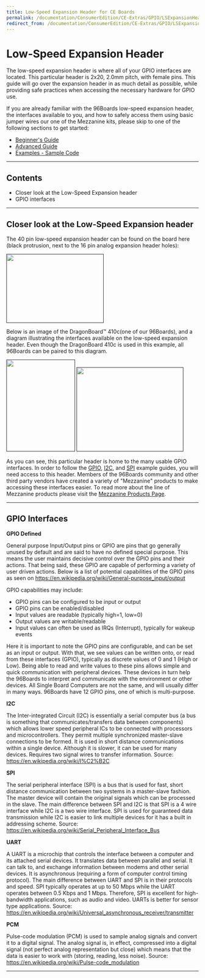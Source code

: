```yaml
---
title: Low-Speed Expansion Header for CE Boards
permalink: /documentation/ConsumerEdition/CE-Extras/GPIO/LSExpansionHeader/
redirect_from: /documentation/ConsumerEdition/CE-Extras/GPIO/LSExpansionHeader/README.md/
---
```

# Low-Speed Expansion Header

The low-speed expansion header is where all of your GPIO interfaces are located. This particular header is 2x20, 2.0mm pitch, with female pins. This guide will go over the expansion header in as much detail as possible, while providing safe practices when accessing the necessary hardware for GPIO use.

If you are already familiar with the 96Boards low-speed expansion header, the interfaces available to you, and how to safely access them using basic jumper wires our one of the Mezzanine kits, please skip to one of the following sections to get started:

- [Beginner's Guide](../Beginner/README.md)
- [Advanced Guide](../Advanced/README.md)
- [Examples - Sample Code](../Examples/README.md)

***

## Contents

- Closer look at the Low-Speed Expansion header
- GPIO interfaces

***

## Closer look at the Low-Speed Expansion header

The 40 pin low-speed expansion header can be found on the board here (black protrusion, next to the 16 pin analog expansion header holes):

<a href="" align="left" target="_blank"><img src="http://i.imgur.com/k4zh8Mo.png" data-canonical-src="http://i.imgur.com/k4zh8Mo.png" width="255" height="180" /></a>

Below is an image of the DragonBoard™ 410c(one of our 96Boards), and a diagram illustrating the interfaces available on the low-speed expansion header. Even though the DragonBoard 410c is used in this example, all 96Boards can be paired to this diagram.

<a href="" align="left" target="_blank"><img src="http://i.imgur.com/yH9s441.png" data-canonical-src="http://i.imgur.com/yH9s441.png" width="180" height="240" /></a>
<a href="" align="right" target="_blank"><img src="http://i.imgur.com/zo44YPE.jpg" data-canonical-src="http://i.imgur.com/zo44YPE.jpg" width="280" height="220" /></a>

As you can see, this particular header is home to the many usable GPIO interfaces. In order to follow the [GPIO](), [I2C](), and [SPI]() example guides, you will need access to this header. Members of the 96Boards community and other third party vendors have created a variety of "Mezzanine" products to make accessing these interfaces easier. To read more about the line of Mezzanine products please visit the [Mezzanine Products Page](../../../MezzanineProducts/README.md).

***

## GPIO Interfaces

**GPIO Defined**

General purpose Input/Output pins or GPIO are pins that go generally unused by default and are said to have no defined special purpose. This means the user maintains decisive control over the GPIO pins and their actions. That being said, these GPIO are capable of performing a variety of user driven actions. Below is a list of potential capabilities of the GPIO pins as seen on https://en.wikipedia.org/wiki/General-purpose_input/output

GPIO capabilities may include:

- GPIO pins can be configured to be input or output
- GPIO pins can be enabled/disabled
- Input values are readable (typically high=1, low=0)
- Output values are writable/readable
- Input values can often be used as IRQs (Interrupt), typically for wakeup events

Here it is important to note the GPIO pins are configurable, and can be set as an input or output. With that, we see values can be written onto, or read from these interfaces (GPIO), typically as discrete values of 0 and 1 (High or Low). Being able to read and write values to these pins allows simple and quick communication with peripheral devices. These devices in turn help the 96Boards to interpret and communicate with the environment or other devices. All Single Board Computers are not the same, and will usually differ in many ways. 96Boards have 12 GPIO pins, one of which is multi-purpose.

**I2C**

The Inter-integrated Circuit (I2C) is essentially a serial computer bus (a bus is something that communicates/transfers data between components) which allows lower speed peripheral ICs to be connected with processors and microcontrollers. They permit multiple synchronized master-slave connections to be formed. It is used in short distance communications within a single device. Although it is slower, it can be used for many devices. Requires two signal wires to transfer information.
Source: https://en.wikipedia.org/wiki/I%C2%B2C

**SPI**

The serial peripheral interface (SPI) is a bus that is used for fast, short distance communication between two systems in a master-slave fashion. The master device will contain the original signals which can be processed in the slave. The main difference between SPI and I2C is that SPI is a 4 wire interface while I2C is a two wire interface. SPI is used for guaranteed data transmission while I2C is easier to link multiple devices for it has a built in addressing scheme.
Source: https://en.wikipedia.org/wiki/Serial_Peripheral_Interface_Bus

**UART**

A UART is a microchip that controls the interface between a computer and its attached serial devices. It translates data between parallel and serial. It can talk to, and exchange information between modems and other serial devices. It is asynchronous (requiring a form of computer control timing protocol). The main difference between UART and SPI is in their protocols and speed. SPI typically operates at up to 50 Mbps while the UART operates between 0.5 Kbps and 1 Mbps. Therefore, SPI is excellent for high-bandwidth applications, such as audio and video. UARTs is better for sensor type applications.
Source: https://en.wikipedia.org/wiki/Universal_asynchronous_receiver/transmitter

**PCM**

Pulse-code modulation (PCM) is used to sample analog signals and convert it to a digital signal. The analog signal is, in effect, compressed into a digital signal (not perfect analog representation but close) which means that the data is easier to work with (storing, reading, less noise).
Source: https://en.wikipedia.org/wiki/Pulse-code_modulation

***
